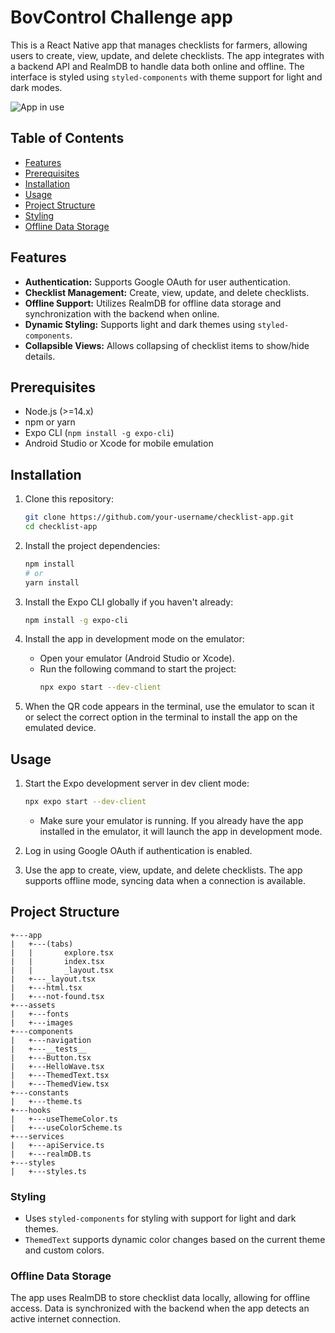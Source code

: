 
# BovControl Challenge app

This is a React Native app that manages checklists for farmers, allowing users to create, view, update, and delete checklists. The app integrates with a backend API and RealmDB to handle data both online and offline. The interface is styled using `styled-components` with theme support for light and dark modes.

![App in use](https://i.giphy.com/media/v1.Y2lkPTc5MGI3NjExNXRpcGExMXZ1dHFnNGk0dHBmYnc2OXNyY2xjZ2lwOHdocjAza2wydyZlcD12MV9pbnRlcm5hbF9naWZfYnlfaWQmY3Q9Zw/5O2MH4t5qzL5X6G4c3/giphy.gif)

## Table of Contents
- [Features](#features)
- [Prerequisites](#prerequisites)
- [Installation](#installation)
- [Usage](#usage)
- [Project Structure](#project-structure)
- [Styling](#styling)
- [Offline Data Storage](#offline-data-storage)

## Features
- **Authentication:** Supports Google OAuth for user authentication.
- **Checklist Management:** Create, view, update, and delete checklists.
- **Offline Support:** Utilizes RealmDB for offline data storage and synchronization with the backend when online.
- **Dynamic Styling:** Supports light and dark themes using `styled-components`.
- **Collapsible Views:** Allows collapsing of checklist items to show/hide details.

## Prerequisites
- Node.js (>=14.x)
- npm or yarn
- Expo CLI (`npm install -g expo-cli`)
- Android Studio or Xcode for mobile emulation

## Installation
1. Clone this repository:
   ```bash
   git clone https://github.com/your-username/checklist-app.git
   cd checklist-app
   ```

2. Install the project dependencies:
   ```bash
   npm install
   # or
   yarn install
   ```

3. Install the Expo CLI globally if you haven't already:
   ```bash
   npm install -g expo-cli
   ```

4. Install the app in development mode on the emulator:
   - Open your emulator (Android Studio or Xcode).
   - Run the following command to start the project:
     ```bash
     npx expo start --dev-client
     ```

5. When the QR code appears in the terminal, use the emulator to scan it or select the correct option in the terminal to install the app on the emulated device.

## Usage
1. Start the Expo development server in dev client mode:
   ```bash
   npx expo start --dev-client
   ```
   - Make sure your emulator is running. If you already have the app installed in the emulator, it will launch the app in development mode.

2. Log in using Google OAuth if authentication is enabled.

3. Use the app to create, view, update, and delete checklists. The app supports offline mode, syncing data when a connection is available.

## Project Structure
```
+---app
|   +---(tabs)
|   |       explore.tsx
|   |       index.tsx
|   |       _layout.tsx
|   +---_layout.tsx
|   +---html.tsx
|   +---not-found.tsx
+---assets
|   +---fonts
|   +---images
+---components
|   +---navigation
|   +---__tests__
|   +---Button.tsx
|   +---HelloWave.tsx
|   +---ThemedText.tsx
|   +---ThemedView.tsx
+---constants
|   +---theme.ts
+---hooks
|   +---useThemeColor.ts
|   +---useColorScheme.ts
+---services
|   +---apiService.ts
|   +---realmDB.ts
+---styles
|   +---styles.ts
```

### Styling
- Uses `styled-components` for styling with support for light and dark themes.
- `ThemedText` supports dynamic color changes based on the current theme and custom colors.

### Offline Data Storage
The app uses RealmDB to store checklist data locally, allowing for offline access. Data is synchronized with the backend when the app detects an active internet connection.
